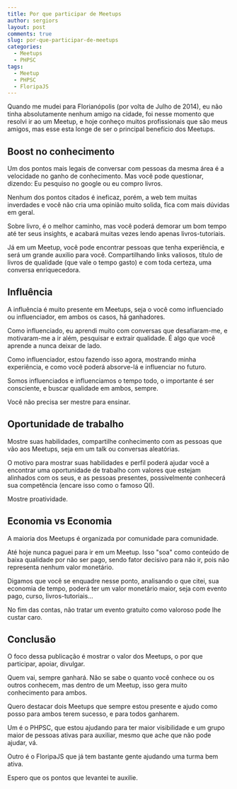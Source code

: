 ```yaml
---
title: Por que participar de Meetups
author: sergiors
layout: post
comments: true
slug: por-que-participar-de-meetups
categories:
  - Meetups
  - PHPSC
tags:
  - Meetup
  - PHPSC
  - FloripaJS
---
```


Quando me mudei para Florianópolis (por volta de Julho de 2014), eu não tinha absolutamente nenhum amigo na cidade, foi nesse momento que resolvi ir ao um Meetup, e hoje conheço muitos profissionais que são meus amigos, mas esse esta longe de ser o principal benefício dos Meetups.

## Boost no conhecimento
Um dos pontos mais legais de conversar com pessoas da mesma área é a velocidade no ganho de conhecimento. Mas você pode questionar, dizendo: Eu pesquiso no google ou eu compro livros.

Nenhum dos pontos citados é ineficaz, porém, a web tem muitas inverdades e você não cria uma opinião muito solida, fica com mais dúvidas em geral.

Sobre livro, é o melhor caminho, mas você poderá demorar um bom tempo até ter seus insights, e acabará muitas vezes lendo apenas livros-tutoriais.

Já em um Meetup, você pode encontrar pessoas que tenha experiência, e será um grande auxilio para você. Compartilhando links valiosos, título de livros de qualidade (que vale o tempo gasto) e com toda certeza, uma conversa enriquecedora.

## Influência
A influência é muito presente em Meetups, seja o você como influenciado ou influenciador, em ambos os casos, há ganhadores.

Como influenciado, eu aprendi muito com conversas que desafiaram-me, e motivaram-me a ir além, pesquisar e extrair qualidade. É algo que você aprende a nunca deixar de lado.

Como influenciador, estou fazendo isso agora, mostrando minha experiência, e como você poderá absorve-lá e influenciar no futuro.

Somos influenciados e influenciamos o tempo todo, o importante é ser consciente, e buscar qualidade em ambos, sempre.

Você não precisa ser mestre para ensinar.

## Oportunidade de trabalho

Mostre suas habilidades, compartilhe conhecimento com as pessoas que vão aos Meetups, seja em um talk ou conversas aleatórias.

O motivo para mostrar suas habilidades e perfil poderá ajudar você a encontrar uma oportunidade de trabalho com valores que estejam alinhados com os seus, e as pessoas presentes, possivelmente conhecerá sua competência (encare isso como o famoso QI).

Mostre proatividade.

## Economia vs Economia
A maioria dos Meetups é organizada por comunidade para comunidade.

Até hoje nunca paguei para ir em um Meetup. Isso "soa" como conteúdo de baixa qualidade por não ser pago, sendo fator decisivo para não ir, pois não representa nenhum valor monetário.

Digamos que você se enquadre nesse ponto, analisando o que citei, sua economia de tempo, poderá ter um valor monetário maior, seja com evento pago, curso, livros-tutoriais… 

No fim das contas, não tratar um evento gratuito como valoroso pode lhe custar caro.


## Conclusão
O foco dessa publicação é mostrar o valor dos Meetups, o por que participar, apoiar, divulgar.

Quem vai, sempre ganhará. Não se sabe o quanto você conhece ou os outros conhecem, mas dentro de um Meetup, isso gera muito conhecimento para ambos.

Quero destacar dois Meetups que sempre estou presente e ajudo como posso para ambos terem sucesso, e para todos ganharem. 

Um é o PHPSC, que estou ajudando para ter maior visibilidade e um grupo maior de pessoas ativas para auxiliar, mesmo que ache que não pode ajudar, vá.

Outro é o FloripaJS que já tem bastante gente ajudando uma turma bem ativa.

Espero que os pontos que levantei te auxilie.
